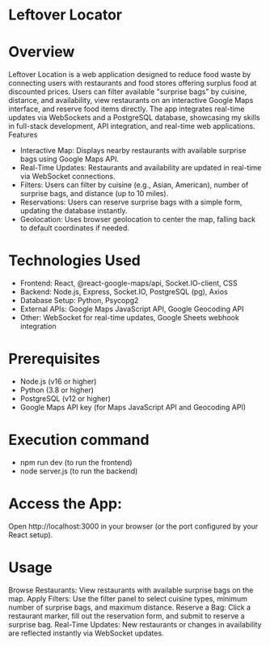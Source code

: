 # Leftover Locator

# Overview

Leftover Location is a web application designed to reduce food waste by connecting users with restaurants and food stores offering surplus food at discounted prices. Users can filter available "surprise bags" by cuisine, distance, and availability, view restaurants on an interactive Google Maps interface, and reserve food items directly. The app integrates real-time updates via WebSockets and a PostgreSQL database, showcasing my skills in full-stack development, API integration, and real-time web applications.
Features

- Interactive Map: Displays nearby restaurants with available surprise bags using Google Maps API.
- Real-Time Updates: Restaurants and availability are updated in real-time via WebSocket connections.
- Filters: Users can filter by cuisine (e.g., Asian, American), number of surprise bags, and distance (up to 10 miles).
- Reservations: Users can reserve surprise bags with a simple form, updating the database instantly.
- Geolocation: Uses browser geolocation to center the map, falling back to default coordinates if needed.

# Technologies Used

- Frontend: React, @react-google-maps/api, Socket.IO-client, CSS
- Backend: Node.js, Express, Socket.IO, PostgreSQL (pg), Axios
- Database Setup: Python, Psycopg2
- External APIs: Google Maps JavaScript API, Google Geocoding API
- Other: WebSocket for real-time updates, Google Sheets webhook integration

# Prerequisites

- Node.js (v16 or higher)
- Python (3.8 or higher)
- PostgreSQL (v12 or higher)
- Google Maps API key (for Maps JavaScript API and Geocoding API)

# Execution command

- npm run dev (to run the frontend)
- node server.js (to run the backend)

# Access the App:

Open http://localhost:3000 in your browser (or the port configured by your React setup).

# Usage

Browse Restaurants: View restaurants with available surprise bags on the map.
Apply Filters: Use the filter panel to select cuisine types, minimum number of surprise bags, and maximum distance.
Reserve a Bag: Click a restaurant marker, fill out the reservation form, and submit to reserve a surprise bag.
Real-Time Updates: New restaurants or changes in availability are reflected instantly via WebSocket updates.

